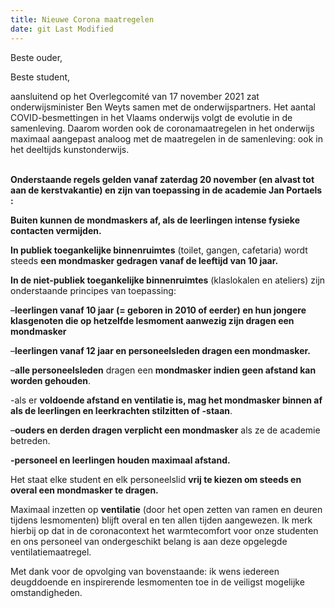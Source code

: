 ```yaml
---
title: Nieuwe Corona maatregelen
date: git Last Modified
---
```

Beste ouder,

Beste student,

aansluitend op het Overlegcomité van 17 november 2021 zat onderwijsminister Ben Weyts samen met de onderwijspartners. Het aantal COVID-besmettingen in het Vlaams onderwijs volgt de evolutie in de samenleving. Daarom worden ook de coronamaatregelen in het onderwijs maximaal aangepast analoog met de maatregelen in de samenleving: ook in het deeltijds kunstonderwijs. 

\
**Onderstaande regels gelden vanaf zaterdag 20 november (en alvast tot aan de kerstvakantie) en zijn van toepassing in de academie Jan Portaels :**

**Buiten kunnen de mondmaskers af, als de leerlingen intense fysieke contacten vermijden.**

**In publiek toegankelijke binnenruimtes** (toilet, gangen, cafetaria) wordt steeds **een mondmasker gedragen vanaf de leeftijd van 10 jaar.**

**In de niet-publiek toegankelijke binnenruimtes** (klaslokalen en ateliers) zijn onderstaande principes van toepassing:

–**leerlingen vanaf 10 jaar (= geboren in 2010 of eerder) en hun jongere klasgenoten die op hetzelfde lesmoment aanwezig zijn dragen een mondmasker**

–**leerlingen vanaf 12 jaar en personeelsleden dragen een mondmasker.**

–**alle personeelsleden** dragen een **mondmasker indien geen afstand kan worden gehouden**.

\-als er **voldoende afstand en ventilatie is, mag het mondmasker binnen af als de leerlingen en leerkrachten stilzitten of -staan**. 

–**ouders en derden dragen verplicht een mondmasker** als ze de academie betreden.

**\-personeel en leerlingen houden maximaal afstand.**

Het staat elke student en elk personeelslid **vrij te kiezen om steeds en overal een mondmasker te dragen.**

Maximaal inzetten op **ventilatie** (door het open zetten van ramen en deuren tijdens lesmomenten) blijft overal en ten allen tijden aangewezen. Ik merk hierbij op dat in de coronacontext het warmtecomfort voor onze studenten en ons personeel van ondergeschikt belang is aan deze opgelegde ventilatiemaatregel.

Met dank voor de opvolging van bovenstaande: ik wens iedereen deugddoende en inspirerende lesmomenten toe in de veiligst mogelijke omstandigheden.